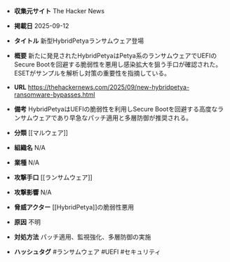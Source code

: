 - **収集元サイト**
The Hacker News

- **掲載日**
2025-09-12

- **タイトル**
新型HybridPetyaランサムウェア登場

- **概要**
新たに発見されたHybridPetyaはPetya系のランサムウェアでUEFIのSecure Bootを回避する脆弱性を悪用し感染拡大を狙う手口が確認された。ESETがサンプルを解析し対策の重要性を指摘している。

- **URL**
https://thehackernews.com/2025/09/new-hybridpetya-ransomware-bypasses.html

- **備考**
HybridPetyaはUEFIの脆弱性を利用しSecure Bootを回避する高度なランサムウェアであり早急なパッチ適用と多層防御が推奨される。

- **分類**
[[マルウェア]]

- **組織名**
N/A

- **業種**
N/A

- **攻撃手口**
[[ランサムウェア]]

- **攻撃影響**
N/A

- **脅威アクター**
[[HybridPetya]]の脆弱性悪用

- **原因**
不明

- **対処方法**
パッチ適用、監視強化、多層防御の実施

- **ハッシュタグ**
#ランサムウェア #UEFI #セキュリティ
